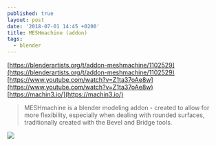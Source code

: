 ```yaml
---
published: true
layout: post
date: '2018-07-01 14:45 +0200'
title: MESHmachine (addon)
tags:
  - blender
---
```

[https://blenderartists.org/t/addon-meshmachine/1102529](https://blenderartists.org/t/addon-meshmachine/1102529)  
[https://www.youtube.com/watch?v=Z1ta37oAe8w](https://www.youtube.com/watch?v=Z1ta37oAe8w)  
[https://machin3.io/](https://machin3.io/)

> MESHmachine is a blender modeling addon - created to allow for more flexibility, especially when dealing with rounded surfaces, traditionally created with the Bevel and Bridge tools.

![](https://blenderartists.org/uploads/default/optimized/4X/7/f/0/7f023cc24add67236501c1a5a0f94f64fa23a371_1_690x388.jpg)
